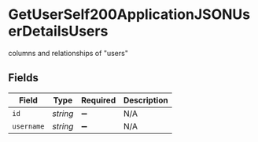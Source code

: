# GetUserSelf200ApplicationJSONUserDetailsUsers

columns and relationships of "users"


## Fields

| Field              | Type               | Required           | Description        |
| ------------------ | ------------------ | ------------------ | ------------------ |
| `id`               | *string*           | :heavy_minus_sign: | N/A                |
| `username`         | *string*           | :heavy_minus_sign: | N/A                |